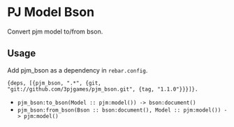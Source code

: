 # PJ Model Bson

Convert pjm model to/from bson.

## Usage

Add pjm_bson as a dependency in `rebar.config`.

    {deps, [{pjm_bson, ".*", {git, "git://github.com/3pjgames/pjm_bson.git", {tag, "1.1.0"}}}]}.

- `pjm_bson:to_bson(Model :: pjm:model()) -> bson:document()`
- `pjm_bson:from_bson(Bson :: bson:document(), Model :: pjm:model()) -> pjm:model()`
